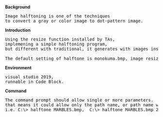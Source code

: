 **Background**
<pre>
Image halftoning is one of the techniques 
to convert a gray or color image to dot-pattern image.
</pre>

**Introduction**
<pre>
Using the resize function installed by TAs,
implemening a simple halftoning program, 
but different with traditional, it generates with images instead of dot patterns.

The default setting of halftone is monokuma.bmp, image resizes in 64, patches resizes in 16.
</pre>

**Environment**
<pre>
visual studio 2019,
runnable in Code Block.
</pre>

**Command**
<pre>
The command prompt should allow single or more parameters.
that means it could allow only the path name, or path name with size of content image,
i.e. C:\> halftone MARBLES.bmp,  C:\> halftone MARBLES.bmp 256
</pre>
